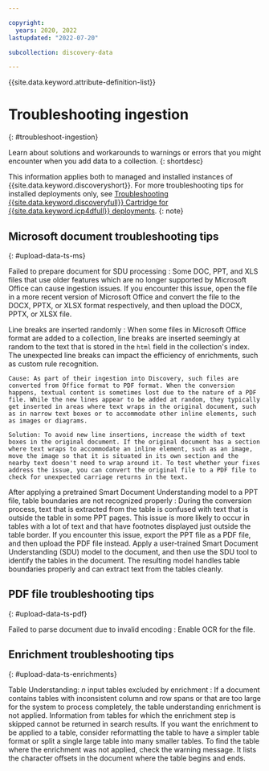 ```yaml
---

copyright:
  years: 2020, 2022
lastupdated: "2022-07-20"

subcollection: discovery-data

---
```


{{site.data.keyword.attribute-definition-list}}

# Troubleshooting ingestion
{: #troubleshoot-ingestion}

Learn about solutions and workarounds to warnings or errors that you might encounter when you add data to a collection.
{: shortdesc}

This information applies both to managed and installed instances of {{site.data.keyword.discoveryshort}}. For more troubleshooting tips for installed deployments only, see [Troubleshooting {{site.data.keyword.discoveryfull}} Cartridge for {{site.data.keyword.icp4dfull}} deployments](/docs/discovery-data?topic=discovery-data-troubleshoot).
{: note}

## Microsoft document troubleshooting tips
{: #upload-data-ts-ms}

Failed to prepare document for SDU processing
:    Some DOC, PPT, and XLS files that use older features which are no longer supported by Microsoft Office can cause ingestion issues. If you encounter this issue, open the file in a more recent version of Microsoft Office and convert the file to the DOCX, PPTX, or XLSX format respectively, and then upload the DOCX, PPTX, or XLSX file.

Line breaks are inserted randomly
:   When some files in Microsoft Office format are added to a collection, line breaks are inserted seemingly at random to the text that is stored in the `html` field in the collection's index. The unexpected line breaks can impact the efficiency of enrichments, such as custom rule recognition.

    Cause: As part of their ingestion into Discovery, such files are converted from Office format to PDF format. When the conversion happens, textual content is sometimes lost due to the nature of a PDF file. While the new lines appear to be added at random, they typically get inserted in areas where text wraps in the original document, such as in narrow text boxes or to accommodate other inline elements, such as images or diagrams.

    Solution: To avoid new line insertions, increase the width of text boxes in the original document. If the original document has a section where text wraps to accommodate an inline element, such as an image, move the image so that it is situated in its own section and the nearby text doesn't need to wrap around it. To test whether your fixes address the issue, you can convert the original file to a PDF file to check for unexpected carriage returns in the text.

After applying a pretrained Smart Document Understanding model to a PPT file, table boundaries are not recognized properly
:    During the conversion process, text that is extracted from the table is confused with text that is outside the table in some PPT pages. This issue is more likely to occur in tables with a lot of text and that have footnotes displayed just outside the table border. If you encounter this issue, export the PPT file as a PDF file, and then upload the PDF file instead. Apply a user-trained Smart Document Understanding (SDU) model to the document, and then use the SDU tool to identify the tables in the document. The resulting model handles table boundaries properly and can extract text from the tables cleanly.

## PDF file troubleshooting tips
{: #upload-data-ts-pdf}

Failed to parse document due to invalid encoding
:    Enable OCR for the file.

## Enrichment troubleshooting tips
{: #upload-data-ts-enrichments}

Table Understanding: *n* input tables excluded by enrichment
:    If a document contains tables with inconsistent column and row spans or that are too large for the system to process completely, the table understanding enrichment is not applied. Information from tables for which the enrichment step is skipped cannot be returned in search results. If you want the enrichment to be applied to a table, consider reformatting the table to have a simpler table format or split a single large table into many smaller tables. To find the table where the enrichment was not applied, check the warning message. It lists the character offsets in the document where the table begins and ends.
